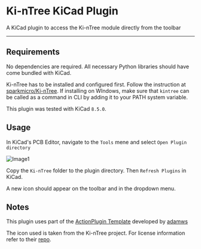 # Ki-nTree KiCad Plugin

A KiCad plugin to access the Ki-nTree module directly from the toolbar

---

## Requirements

No dependencies are required. All necessary Python libraries should have come bundled with KiCad.

Ki-nTree has to be installed and configured first. Follow the instruction at [sparkmicro/Ki-nTree](https://github.com/sparkmicro/Ki-nTree). If installing on WIndows, make sure that `kintree` can be called as a command in CLI by adding it to your PATH system variable.

This plugin was tested with KiCad `8.5.0`.

## Usage

In KiCad's PCB Editor, navigate to the `Tools` mene and select `Open Plugin directory`

![Image1]([C:\Users\Matteo\Desktop\pluign_menu_1.png](https://github.com/Keybored02/ki-nTree-gui/blob/main/pluign_menu_1.png))

Copy the `Ki-nTree` folder to the plugin directory. Then `Refresh Plugins` in KiCad.

A new icon should appear on the toolbar and in the dropdown menu. 

## Notes

This plugin uses part of the [ActionPlugin Template](https://github.com/adamws/kicad-plugin-template) developed by [adamws](https://github.com/adamws)

The icon used is taken from the Ki-nTree project. For license information refer to their [repo](https://github.com/sparkmicro/Ki-nTree).
